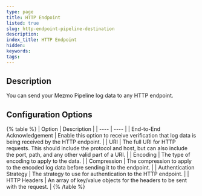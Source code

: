 ```yaml
---
type: page
title: HTTP Endpoint
listed: true
slug: http-endpoint-pipeline-destination
description: 
index_title: HTTP Endpoint
hidden: 
keywords: 
tags: 
---
```


## Description

You can send your Mezmo Pipeline log data to any HTTP endpoint.

## Configuration Options

{% table %}
| Option | Description | 
| ---- | ---- | 
| End-to-End Acknowledgement | Enable this option to receive verification that log data is being received by the HTTP endpoint. | 
| URI | The full URI for HTTP requests. This should include the protocol and host, but can also include the port, path, and any other valid part of a URI. | 
| Encoding | The type of encoding to apply to the data. | 
| Compression | The compression to apply to the encoded log data before sending it to the endpoint. | 
| Authentication Strategy | The strategy to use for authentication to the HTTP endpoint. | 
| HTTP Headers | An array of key/value objects for the headers to be sent with the request. | 
{% /table %}